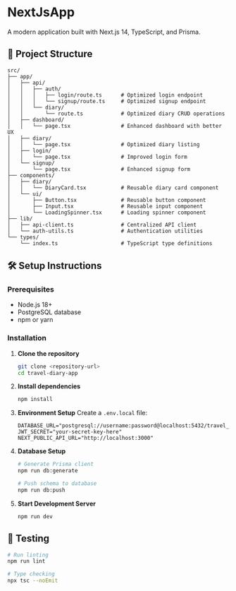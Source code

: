 # NextJsApp

A modern application built with Next.js 14, TypeScript, and Prisma.


## 📁 Project Structure

```
src/
├── app/
│   ├── api/
│   │   ├── auth/
│   │   │   ├── login/route.ts      # Optimized login endpoint
│   │   │   └── signup/route.ts     # Optimized signup endpoint
│   │   └── diary/
│   │       └── route.ts            # Optimized diary CRUD operations
│   ├── dashboard/
│   │   └── page.tsx                # Enhanced dashboard with better UX
│   ├── diary/
│   │   └── page.tsx                # Optimized diary listing
│   ├── login/
│   │   └── page.tsx                # Improved login form
│   └── signup/
│       └── page.tsx                # Enhanced signup form
├── components/
│   ├── diary/
│   │   └── DiaryCard.tsx           # Reusable diary card component
│   └── ui/
│       ├── Button.tsx              # Reusable button component
│       ├── Input.tsx               # Reusable input component
│       └── LoadingSpinner.tsx      # Loading spinner component
├── lib/
│   ├── api-client.ts               # Centralized API client
│   └── auth-utils.ts               # Authentication utilities
└── types/
    └── index.ts                    # TypeScript type definitions
```

## 🛠️ Setup Instructions

### Prerequisites

- Node.js 18+
- PostgreSQL database
- npm or yarn

### Installation

1. **Clone the repository**

   ```bash
   git clone <repository-url>
   cd travel-diary-app
   ```

2. **Install dependencies**

   ```bash
   npm install
   ```

3. **Environment Setup**
   Create a `.env.local` file:

   ```env
   DATABASE_URL="postgresql://username:password@localhost:5432/travel_diary"
   JWT_SECRET="your-secret-key-here"
   NEXT_PUBLIC_API_URL="http://localhost:3000"
   ```

4. **Database Setup**

   ```bash
   # Generate Prisma client
   npm run db:generate

   # Push schema to database
   npm run db:push
   ```

5. **Start Development Server**
   ```bash
   npm run dev
   ```


## 🧪 Testing

```bash
# Run linting
npm run lint

# Type checking
npx tsc --noEmit
```


